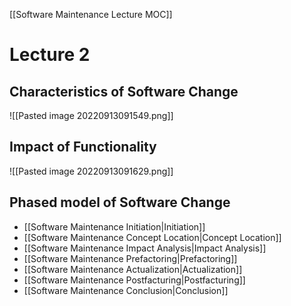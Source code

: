[[Software Maintenance Lecture MOC]]

# Lecture 2

## Characteristics of Software Change
![[Pasted image 20220913091549.png]]


## Impact of Functionality
![[Pasted image 20220913091629.png]]

## Phased model of Software Change
- [[Software Maintenance Initiation|Initiation]]
- [[Software Maintenance Concept Location|Concept Location]]
- [[Software Maintenance Impact Analysis|Impact Analysis]]
- [[Software Maintenance Prefactoring|Prefactoring]]
- [[Software Maintenance Actualization|Actualization]]
- [[Software Maintenance Postfacturing|Postfacturing]]
- [[Software Maintenance Conclusion|Conclusion]]

